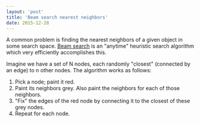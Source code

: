 ```yaml
---
layout: 'post'
title: 'Beam search nearest neighbors'
date: 2015-12-28
---
```


<script>
var width = 600,
    height = 400,
    n = 50, // number of points
    s = 5,  // number of neighbors per point
    delay = 500, //
    beam_ix = 0, // start with the first node
    neighbor_ixs = undefined,  // or neighbors
    iterations = 3 * n,
    step = 0,
    paused = true;

var svg = d3.select("body").append("svg")
    .attr("height", height)
    .attr("id", "main")
    .on("click", function(){
      if (!paused){
        paused = true;
        console.log("paused was false turning it true")
        add_play_btn();
      }
    });

width = svg.style("width").slice(0,-2)

function add_play_btn() {
  d3.xml("/assets/play.svg", "image/svg+xml", function(error, xml) {
    if (error) throw error;
    svg.node().appendChild(xml.documentElement);
    svg.select(".play")
      .attr("x", 8 * width / 20)
      .attr("y", 7 * height / 20)
      .attr("width", width / 5)
      .attr("height", 3 * height / 10)
      .on("click", function(){
        d3.event.stopPropagation();
        paused = false;
        console.log("paused was true turning it false")
        this.remove();
        update_step();
        setTimeout(update_step, 600);
      })
  });
}


var particles = new Array(n);
for (var i = 0; i < n; ++i) {
  particles[i] = {
    x: .1 * width + .9 * width * Math.random(),
    y: .05 * height + .9 * height * Math.random(),
    r: 3 //height * .01 * Math.random()
  };
}

// node and edge selections
var nodes = svg.selectAll(".dot")
  .data(particles);

var edges = svg.selectAll(".edge")
  .data(particles);


// choose initial neighbors
var choices = d3.range(particles.length);
var neighbors = particles.map(function(el, ix){
  return d3.shuffle(choices).slice(0, s);
})

function initialize(j){
  nodes.enter()
    .append("circle")
    .attr("cx", function(d){ return d.x; })
    .attr("cy", function(d){ return d.y; })
    .attr("r", function(d){ return d.r; })

  d3.range(s).forEach(function(_el, j){
    edges.enter().append("line")
        .attr("x1", function(d, ix){ return d.x })
        .attr("y1", function(d, ix){ return d.y })
        .attr("x2", function(d, ix){ return lookup(ix, j).x })
        .attr("y2", function(d, ix){ return lookup(ix, j).y })
        .attr("stroke", "grey")
        .classed('edge_' + j, true);
  })
  add_play_btn();
}

function update_neighbors(){
  var first_degree_ixs,
      neighbors_as_particles,
      distances,
      distance_ixs,
      closest;



  beam_ix = (beam_ix >= n - 1) ? 0 : beam_ix + 1;
  step += 1;
  console.log("step");
  // grab the neighbors of the node in the beam
  first_degree_ixs = neighbors[beam_ix];
  // grab the neighbors of those neighbors, removing
  // any that might be duplicates or the node itself.
  // (merge flattens an array of arrays)
  neighbor_ixs = uniq_fast(d3.merge(
    first_degree_ixs.map(function(el){
      return neighbors[el] }
    ))
    .concat(first_degree_ixs));

  neighbors_as_particles = neighbor_ixs.map(function(el){ return particles[el] })
  distances = neighbors_as_particles.map(function(p) {
    return euclideanDistance(p, particles[beam_ix])
  });
  distance_ixs = d3.range(distances.length);
  distance_ixs.sort(function(a,b){
    return distances[a] < distances[b] ? 1 : -1 }
  );
  closest = distance_ixs.slice(0, s);
  neighbors[beam_ix] = closest.map(function(i) { return neighbor_ixs[i] })
}

function update(){
  // color nodes
  nodes.transition().duration(delay)
    .attr("r", function(d, ix){ return (ix == beam_ix) ? 20 :
        (neighbor_ixs.indexOf(ix) > -1) ? 10 : 3 })
    .attr("fill", function(d, ix){ return (ix == beam_ix) ? "red" : "grey" })

  // move edges
  d3.range(s).forEach(function(el, j){
    d3.selectAll('.edge_' + j).transition().duration(delay)
    .attr("x2", function(d, ix){ return lookup(ix, j).x })
    .attr("y2", function(d, ix){ return lookup(ix, j).y })
  })
}

function update_step(){
  update_neighbors();
  update();
  if (!(step > iterations) && (!paused)){ setTimeout(update_step, delay); };
}

initialize();


// helpers
function lookup(i, j){
  return particles[neighbors[i][j]]
}

function euclideanDistance(p1, p2) {
  sum_of_squares = 0;
  sum_of_squares += Math.pow(p1.x - p2.x, 2);
  sum_of_squares += Math.pow(p1.y - p2.y, 2);
  return 1.0 / (1 + Math.sqrt(sum_of_squares));
}

function uniq_fast(a) {
    var seen = {};
    var out = [];
    var len = a.length;
    var j = 0;
    for(var i = 0; i < len; i++) {
         var item = a[i];
         if(seen[item] !== 1) {
               seen[item] = 1;
               out[j++] = item;
         }
    }
    return out;
}
</script>

A common problem is finding the nearest neighbors of a given object in some search space. [Beam search](https://en.wikipedia.org/wiki/Beam_search) is an "anytime" heuristic search algorithm which very efficiently accomplishes this.

Imagine we have a set of N nodes, each randomly "closest" (connected by an edge) to n other nodes. The algorithm works as follows:

1. Pick a node; paint it red.
2. Paint its neighbors grey. Also paint the neighbors for each of those neighbors.
3. "Fix" the edges of the red node by connecting it to the closest of these grey nodes.
4. Repeat for each node.
